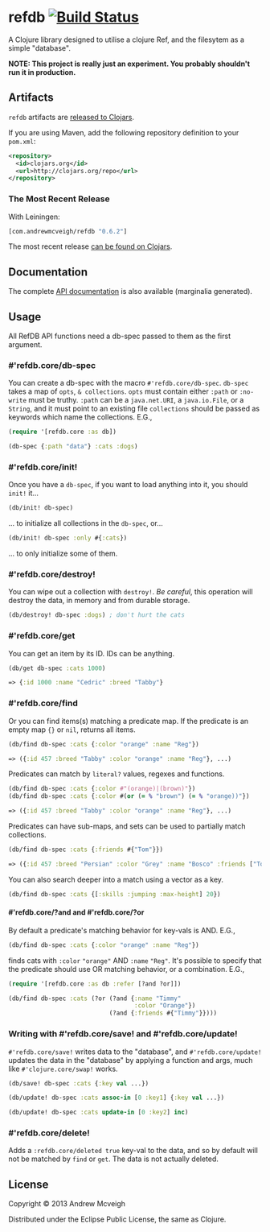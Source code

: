 # refdb [![Build Status](https://travis-ci.org/andrewmcveigh/refdb.png?branch=master)](https://travis-ci.org/andrewmcveigh/refdb)

A Clojure library designed to utilise a clojure Ref, and the filesytem
as a simple "database".

**NOTE: This project is really just an experiment. You probably
  shouldn't run it in production.**

## Artifacts

`refdb` artifacts are [released to Clojars](https://clojars.org/com.andrewmcveigh/refdb).

If you are using Maven, add the following repository definition to your `pom.xml`:

``` xml
<repository>
  <id>clojars.org</id>
  <url>http://clojars.org/repo</url>
</repository>
```

### The Most Recent Release

With Leiningen:

``` clj
[com.andrewmcveigh/refdb "0.6.2"]
```

The most recent release [can be found on Clojars](https://clojars.org/com.andrewmcveigh/refdb).

## Documentation

The complete [API documentation](http://andrewmcveigh.github.io/refdb/uberdoc.html)
is also available (marginalia generated).

## Usage

All RefDB API functions need a db-spec passed to them as the first argument.

### #'refdb.core/db-spec

You can create a db-spec with the macro `#'refdb.core/db-spec`. `db-spec`
takes a map of `opts`, `& collections`. `opts` must contain either
`:path` or `:no-write` must be truthy. `:path` can be a
`java.net.URI`, a `java.io.File`, or a `String`, and it must point to
an existing file `collections` should be passed as keywords which name
the collections. E.G.,

```clojure
(require '[refdb.core :as db])

(db-spec {:path "data"} :cats :dogs)
```

### #'refdb.core/init!

Once you have a `db-spec`, if you want to load anything into it, you should
`init!` it...

```clojure
(db/init! db-spec)
```
... to initialize all collections in the `db-spec`, or...

```clojure
(db/init! db-spec :only #{:cats})
```
... to only initialize some of them.

### #'refdb.core/destroy!

You can wipe out a collection with `destroy!`. *Be careful*, this operation
will destroy the data, in memory and from durable storage.

```clojure
(db/destroy! db-spec :dogs) ; don't hurt the cats
```

### #'refdb.core/get

You can get an item by its ID. IDs can be anything.

```clojure
(db/get db-spec :cats 1000)

=> {:id 1000 :name "Cedric" :breed "Tabby"}
```

### #'refdb.core/find

Or you can find items(s) matching a predicate map. If the predicate is
an empty map `{}` or `nil`, returns all items.

```clojure
(db/find db-spec :cats {:color "orange" :name "Reg"})

=> ({:id 457 :breed "Tabby" :color "orange" :name "Reg"}, ...)
```

Predicates can match by `literal?` values, regexes and functions.

```clojure
(db/find db-spec :cats {:color #"(orange)|(brown)"})
(db/find db-spec :cats {:color #(or (= % "brown") (= % "orange))"})

=> ({:id 457 :breed "Tabby" :color "orange" :name "Reg"}, ...)
```

Predicates can have sub-maps, and sets can be used to partially match
collections.

```clojure
(db/find db-spec :cats {:friends #{"Tom"}})

=> ({:id 457 :breed "Persian" :color "Grey" :name "Bosco" :friends ["Tom", "Dick", "Harry"]}, ...)
```

You can also search deeper into a match using a vector as a key.

```clojure
(db/find db-spec :cats {[:skills :jumping :max-height] 20})
```

#### #'refdb.core/?and and #'refdb.core/?or

By default a predicate's matching behavior for key-vals is AND. E.G.,

```clojure
(db/find db-spec :cats {:color "orange" :name "Reg"})
```

finds cats with `:color` `"orange"` AND `:name` `"Reg"`. It's possible
to specify that the predicate should use OR matching behavior, or a
combination. E.G.,

```clojure
(require '[refdb.core :as db :refer [?and ?or]])

(db/find db-spec :cats (?or (?and {:name "Timmy"
                                   :color "Orange"})
                            (?and {:friends #{"Timmy"}})))
```

### Writing with #'refdb.core/save! and #'refdb.core/update!

`#'refdb.core/save!` writes data to the "database", and `#'refdb.core/update!`
updates the data in the "database" by applying a function and args,
much like `#'clojure.core/swap!` works.

```clojure
(db/save! db-spec :cats {:key val ...})

(db/update! db-spec :cats assoc-in [0 :key1] {:key val ...})

(db/update! db-spec :cats update-in [0 :key2] inc)
```

### #'refdb.core/delete!

Adds a `:refdb.core/deleted true` key-val to the data, and so by default
will not be matched by `find` or `get`. The data is not actually deleted.

## License

Copyright © 2013 Andrew Mcveigh

Distributed under the Eclipse Public License, the same as Clojure.
